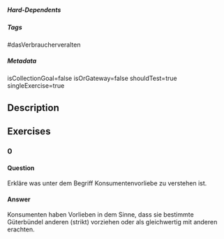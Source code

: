 ##### Hard-Dependents

##### Tags

#dasVerbraucherveralten

##### Metadata

isCollectionGoal=false
isOrGateway=false
shouldTest=true
singleExercise=true

## Description

## Exercises

### 0

#### Question

Erkläre was unter dem Begriff Konsumentenvorliebe zu verstehen ist.

#### Answer

Konsumenten haben Vorlieben in dem Sinne, dass sie bestimmte Güterbündel anderen (strikt) vorziehen oder als
gleichwertig mit anderen erachten.
